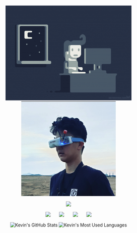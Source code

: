 <p align="center">
  <!-- GIFs and Images -->
  <img src="https://github.com/minjunkevink/minjunkevink/blob/main/programmer:progamergif.gif?raw=true" alt="CS and CS (ifykyk)" height="300px">
  <img src="https://github.com/minjunkevink/minjunkevink/blob/main/fpvdrone.png?raw=true" alt="KDRA FPV Drone Pilot" height="300px">
</p>

<p align="center">
  <!-- Typing SVG with custom font -->
  <a href="https://github.com/minjunkevink">
    <img src="https://readme-typing-svg.demolab.com/?lines=built%20%26%26%20!bought;aspiring%20AI%2FML%20Engineer;FPV%20Drone%20Pilot&font=DejaVu%20Sans%20Mono&center=true&width=440&height=45&color=%23FFFFFF&vCenter=true&pause=1000&size=22" />
  </a>
</p>

<p align="center">
  <!-- Social icons section -->
  <a href="https://www.youtube.com/channel/UCmme-FDVCM9MckjXOjEz0PA"><img src="https://img.shields.io/badge/YouTube-FF0000?style=for-the-badge&logo=youtube&logoColor=white"/></a>
  &#8287;&#8287;&#8287;&#8287;&#8287;
  <a href="https://www.instagram.com/minjunkevinkim/"><img src="https://img.shields.io/badge/Instagram-E4405F?style=for-the-badge&logo=instagram&logoColor=white"/></a>
  &#8287;&#8287;&#8287;&#8287;&#8287;
  <a href="https://www.linkedin.com/in/kevinjameskim/"><img src="https://img.shields.io/badge/LinkedIn-0077B5?style=for-the-badge&logo=linkedin&logoColor=white"/></a>
  &#8287;&#8287;&#8287;&#8287;&#8287;
  <a href="https://www.kaggle.com/critterjam"><img src="https://img.shields.io/badge/Kaggle-20BEFF?style=for-the-badge&logo=kaggle&logoColor=white"/></a>
</p>

<p align="center">
  <!-- GitHub Stats with custom colors -->
  <img src="https://github-readme-stats.vercel.app/api?username=minjunkevink&show_icons=true&theme=radical&bg_color=0d1117&title_color=58a6ff&icon_color=58a6ff&text_color=ffffff&border_color=58a6ff" alt="Kevin's GitHub Stats">
  
  <!-- Most Used Languages with custom colors -->
  <img src="https://github-readme-stats.vercel.app/api/top-langs/?username=minjunkevink&layout=compact&theme=radical&bg_color=0d1117&title_color=58a6ff&icon_color=58a6ff&text_color=ffffff&border_color=58a6ff" alt="Kevin's Most Used Languages">
</p>
